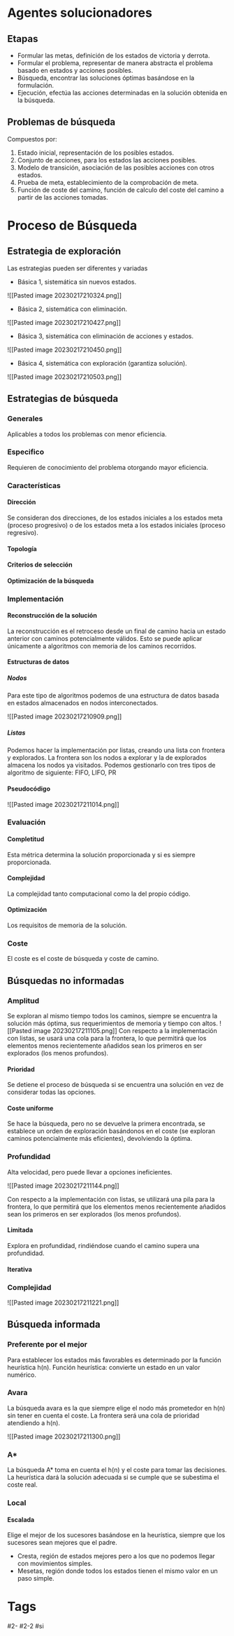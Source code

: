 # Agentes solucionadores
## Etapas
- Formular las metas, definición de los estados de victoria y derrota.
- Formular el problema, representar de manera abstracta el problema basado en estados y acciones posibles.
- Búsqueda, encontrar las soluciones óptimas basándose en la formulación.
- Ejecución, efectúa las acciones determinadas en la solución obtenida en la búsqueda.
## Problemas de búsqueda
Compuestos por:
1. Estado inicial, representación de los posibles estados.
2. Conjunto de acciones, para los estados las acciones posibles.
3. Modelo de transición, asociación de las posibles acciones con otros estados.
4. Prueba de meta, establecimiento de la comprobación de meta.
5. Función de coste del camino, función de calculo del coste del camino a partir de las acciones tomadas.
# Proceso de Búsqueda
## Estrategia de exploración
Las estrategias pueden ser diferentes y variadas
- Básica 1, sistemática sin nuevos estados.

![[Pasted image 20230217210324.png]]

- Básica 2, sistemática con eliminación.

![[Pasted image 20230217210427.png]]

- Básica 3, sistemática con eliminación de acciones y estados.

![[Pasted image 20230217210450.png]]

- Básica 4, sistemática con exploración (garantiza solución).

![[Pasted image 20230217210503.png]]

## Estrategias de búsqueda
### Generales
Aplicables a todos los problemas con menor eficiencia.
### Especifico
Requieren de conocimiento del problema otorgando mayor eficiencia.
### Características
#### Dirección
Se consideran dos direcciones, de los estados iniciales a los estados meta (proceso progresivo) o de los estados meta a los estados iniciales (proceso regresivo).
#### Topología
#### Criterios de selección
#### Optimización de la búsqueda
### Implementación
#### Reconstrucción de la solución
La reconstrucción es el retroceso desde un final de camino hacia un estado anterior con caminos potencialmente válidos. Esto se puede aplicar únicamente a algoritmos con memoria de los caminos recorridos.
#### Estructuras de datos
##### Nodos
Para este tipo de algoritmos podemos de una estructura de datos basada en estados almacenados en nodos interconectados.

![[Pasted image 20230217210909.png]]

##### Listas
Podemos hacer la implementación por listas, creando una lista con frontera y explorados.
La frontera son los nodos a explorar y la de explorados almacena los nodos ya visitados.
Podemos gestionarlo con tres tipos de algoritmo de siguiente:
FIFO, LIFO, PR
#### Pseudocódigo

![[Pasted image 20230217211014.png]]

### Evaluación
#### Completitud
Esta métrica determina la solución proporcionada y si es siempre proporcionada.
#### Complejidad
La complejidad tanto computacional como la del propio código.
#### Optimización
Los requisitos de memoria de la solución.
### Coste
El coste es el coste de búsqueda y coste de camino.
## Búsquedas no informadas
### Amplitud
Se exploran al mismo tiempo todos los caminos, siempre se encuentra la solución más óptima, sus requerimientos de memoria y tiempo con altos.
![[Pasted image 20230217211105.png]]
Con respecto a la implementación con listas, se usará una cola para la frontera, lo que permitirá que los elementos menos recientemente añadidos sean los primeros en ser explorados (los menos profundos).
#### Prioridad
Se detiene el proceso de búsqueda si se encuentra una solución en vez de considerar todas las opciones.
#### Coste uniforme
Se hace la búsqueda, pero no se devuelve la primera encontrada, se establece un orden de exploración basándonos en el coste (se exploran caminos potencialmente más eficientes), devolviendo la óptima.
### Profundidad
Alta velocidad, pero puede llevar a opciones ineficientes.

![[Pasted image 20230217211144.png]]

Con respecto a la implementación con listas, se utilizará una pila para la frontera, lo que permitirá que los elementos menos recientemente añadidos sean los primeros en ser explorados (los menos profundos).
#### Limitada
Explora en profundidad, rindiéndose cuando el camino supera una profundidad.
#### Iterativa
### Complejidad

![[Pasted image 20230217211221.png]]

## Búsqueda informada
### Preferente por el mejor
Para establecer los estados más favorables es determinado por la función heurística h(n).
Función heurística: convierte un estado en un valor numérico.
### Avara
La búsqueda avara es la que siempre elige el nodo más prometedor en h(n) sin tener en cuenta el coste.
La frontera será una cola de prioridad atendiendo a h(n).

![[Pasted image 20230217211300.png]]

### A*
La búsqueda A* toma en cuenta el h(n) y el coste para tomar las decisiones.
La heurística dará la solución adecuada si se cumple que se subestima el coste real.
### Local
#### Escalada
Elige el mejor de los sucesores basándose en la heurística, siempre que los sucesores sean mejores que el padre.
- Cresta, región de estados mejores pero a los que no podemos llegar con movimientos simples.
- Mesetas, región donde todos los estados tienen el mismo valor en un paso simple.
# Tags
#2- 
#2-2 
#si